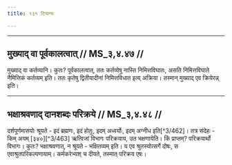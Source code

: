 ```yaml
---
title: १३१ टिप्पन्यः

---
```


[^3/461]: E2,4: kartavyāni bhaveyuḥ

____________________________________________


## मुख्याद् वा पूर्वकालत्वात् // MS_३,४.४७ //

मुख्याद् वा कर्तव्यानि। कुतः? पूर्वकालत्वात्, ततः कर्तव्येषु नास्ति निमित्तविघातः, असति निमित्तविघाते नैमित्तिकं कर्तव्यम् इति। ततः कृतेषु द्वितीयादीनां निमित्तविधात इत्य् अक्रिया। तस्मान् मुख्याद् एव क्रियेरन्न् इति।


____________________________________________


## भक्षाश्रवणाद् दानशब्दः परिक्रये // MS_३,४.४८ //

दर्शपूर्णमासयोः श्रूयते - इदं ब्रह्मणः, इदं होतुः, इदम् अध्वर्योः, इदम् अग्नीध इति[^3/462]। तत्र संदेहः - किम् अयम् [३४०][^3/463] ऋत्विजां विभागः परिक्रयाय, उत भक्षणायेति। किं प्राप्तम्? परिक्रयार्थो विभागः। कुतः? भक्षाश्रवणात्, न श्रूयते - भक्षितव्यम् इति। य एव श्रुतस्योत्सर्गे दोषः, स एवाश्रुतपरिकल्पणायाम्। कर्मकरेभ्यश् च दीयते, तस्मात् परिक्रय एषः।
